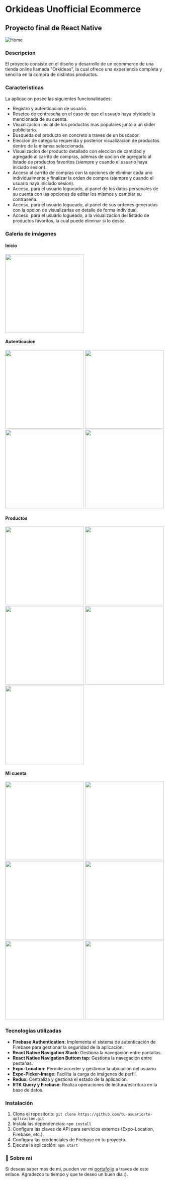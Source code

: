 # Orkideas Unofficial Ecommerce
## Proyecto final de React Native

![Home](https://res.cloudinary.com/lucalagos/image/upload/v1712326821/orkideas-ecommerce/logos_coderhouse_swcuwv.png)

### Descripcion

El proyecto consiste en el diseño y desarrollo de un ecommerce de una tienda online llamada "Orkideas", la cual ofrece una experiencia completa y sencilla en la compra de distintos productos.

### Caracteristicas

La aplicacion posee las siguientes funcionalidades:

* Registro y autenticacion de usuario.
* Reseteo de contraseña en el caso de que el usuario haya olvidado la mencionada de su cuenta.
* Visualizacion inicial de los productos mas populares junto a un slider publicitario.
* Busqueda del producto en concreto a traves de un buscador.
* Eleccion de categoria requerida y posterior visualizacion de productos dentro de la mismsa seleccionada.
* Visualizacion del producto detallado con eleccion de cantidad y agregado al carrito de compras, ademas de opcion de agregarlo al listado de productos favoritos (siempre y cuando el usuario haya iniciado sesion).
* Acceso al carrito de compras con la opciones de eliminar cada uno individualmente y finalizar la orden de compra (siempre y cuando el usuario haya iniciado sesion).
* Acceso, para el usuario logueado, al panel de los datos personales de su cuenta con las opciones de editar los mismos y cambiar su contraseña.
* Acceso, para el usuario logueado, al panel de sus ordenes generadas con la opcion de visualizarlas en detalle de forma individual.
* Acceso, para el usuario logueado, a la visualizacion del listado de productos favoritos, la cual puede eliminar si lo desea.

### Galeria de imágenes

#### Inicio

<div>
    <img src="https://res.cloudinary.com/lucalagos/image/upload/v1712326822/orkideas-ecommerce/home_w5tobn.png" width="250"/>
</div>

#### Autenticacion

<div>
    <img src="https://res.cloudinary.com/lucalagos/image/upload/v1712326822/orkideas-ecommerce/login_i7fci7.png" width="250"/>
    <img src="https://res.cloudinary.com/lucalagos/image/upload/v1712326827/orkideas-ecommerce/register_moxvio.png" width="250"/>
    <img src="https://res.cloudinary.com/lucalagos/image/upload/v1712326827/orkideas-ecommerce/register2_ghn4rg.png" width="250"/>
    <img src="https://res.cloudinary.com/lucalagos/image/upload/v1712326822/orkideas-ecommerce/change-password_o1e8dl.png" width="250"/>
</div>

#### Productos

<div>
    <img src="https://res.cloudinary.com/lucalagos/image/upload/v1712326822/orkideas-ecommerce/modal-searcher_rnu3cd.png" width="250"/>
    <img src="https://res.cloudinary.com/lucalagos/image/upload/v1712326822/orkideas-ecommerce/modal-category_mqr24z.png" width="250"/>
    <img src="https://res.cloudinary.com/lucalagos/image/upload/v1712326827/orkideas-ecommerce/products-by-category_gqxfxm.png" width="250"/>
    <img src="https://res.cloudinary.com/lucalagos/image/upload/v1712326826/orkideas-ecommerce/product-detail_jjtag9.png" width="250"/>
    <img src="https://res.cloudinary.com/lucalagos/image/upload/v1712326828/orkideas-ecommerce/shopping-cart_xqougy.png" width="250"/>
</div>

#### Mi cuenta

<div>
    <img src="https://res.cloudinary.com/lucalagos/image/upload/v1712326823/orkideas-ecommerce/my-profile_rv0kuw.png" width="250"/>
    <img src="https://res.cloudinary.com/lucalagos/image/upload/v1712326828/orkideas-ecommerce/update-account_yukbf5.png" width="250"/>
    <img src="https://res.cloudinary.com/lucalagos/image/upload/v1712326828/orkideas-ecommerce/update-account2_y7n83z.png" width="250"/>
    <img src="https://res.cloudinary.com/lucalagos/image/upload/v1712326823/orkideas-ecommerce/my-favs_nmnvmj.png" width="250"/>
    <img src="https://res.cloudinary.com/lucalagos/image/upload/v1712326823/orkideas-ecommerce/my-orders_v8sdud.png" width="250"/>
    <img src="https://res.cloudinary.com/lucalagos/image/upload/v1712326824/orkideas-ecommerce/order-detail_ycp1ro.png" width="250"/>
</div>

### Tecnologías utilizadas

- **Firebase Authentication:** Implementa el sistema de autenticación de Firebase para gestionar la seguridad de la aplicación.
- **React Native Navigation Stack:** Gestiona la navegación entre pantallas.
- **React Native Navigation Buttom tap:** Gestiona la navegación entre pestañas.
- **Expo-Location:** Permite acceder y gestionar la ubicación del usuario.
- **Expo-Picker-Image:** Facilita la carga de imágenes de perfil.
- **Redux:** Centraliza y gestiona el estado de la aplicación.
- **RTK Query y Firebase:** Realiza operaciones de lectura/escritura en la base de datos.

### Instalación

1. Clona el repositorio: `git clone https://github.com/tu-usuario/tu-aplicacion.git`
2. Instala las dependencias: `npm install`
3. Configura las claves de API para servicios externos (Expo-Location, Firebase, etc.).
4. Configura las credenciales de Firebase en tu proyecto.
5. Ejecuta la aplicación: `npm start`

### 🚀 Sobre mi

Si deseas saber mas de mi, pueden ver mi [portafolio](https://luca-lagos.vercel.app/) a traves de este enlace. Agradezco tu tiempo y que te deseo un buen dia :).
